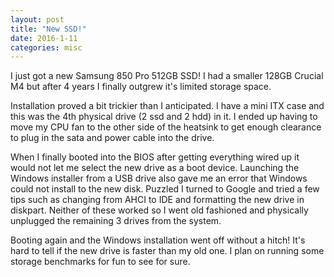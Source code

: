 ```yaml
---
layout: post
title: "New SSD!"
date: 2016-1-11
categories: misc
---
```

I just got a new Samsung 850 Pro 512GB SSD! I had a smaller 128GB Crucial M4 but after 4 years I finally outgrew it's limited storage space.

Installation proved a bit trickier than I anticipated. I have a mini ITX case and this was the 4th physical drive (2 ssd and 2 hdd) in it. I ended up having to move my CPU fan to the other side of the heatsink to get enough clearance to plug in the sata and power cable into the drive.

When I finally booted into the BIOS after getting everything wired up it would not let me select the new drive as a boot device. Launching the Windows installer from a USB drive also gave me an error that Windows could not install to the new disk. Puzzled I turned to Google and tried a few tips such as changing from AHCI to IDE and formatting the new drive in diskpart. Neither of these worked so I went old fashioned and physically unplugged the remaining 3 drives from the system.

Booting again and the Windows installation went off without a hitch! It's hard to tell if the new drive is faster than my old one. I plan on running some storage benchmarks for fun to see for sure. 
